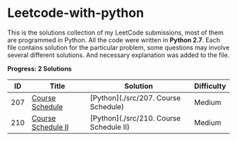 # Leetcode-with-python

This is the solutions collection of my LeetCode submissions, most of them are programmed in Python. 
All the code were written in **Python 2.7**. Each file contains solution for the particular problem, some questions may involve several different solutions. And necessary explanation was added to the file. 



**Progress: 2 Solutions**

| ID   | Title                                                        | Solution                                | Difficulty |
| ---- | ------------------------------------------------------------ | --------------------------------------- | ---------- |
| 207  | [Course Schedule](https://leetcode.com/problems/course-schedule/) | [Python](./src/207. Course Schedule)     | Medium     |
| 210  | [Course Schedule II](https://leetcode.com/problems/course-schedule-ii/) | [Python](./src/210. Course Schedule II) | Medium     |

